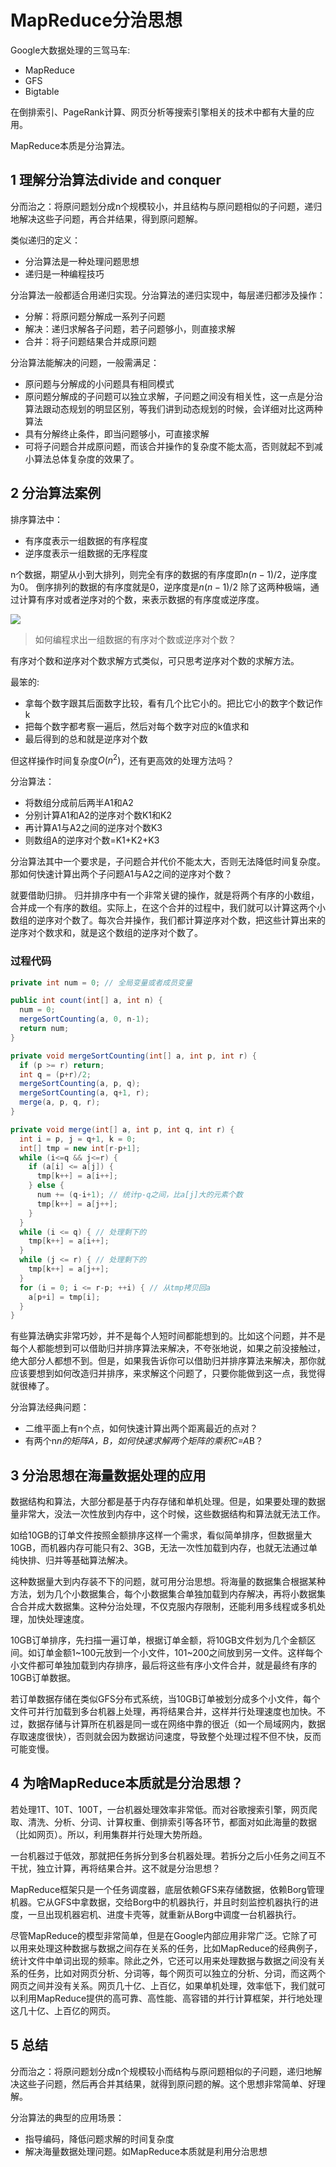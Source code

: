 # MapReduce分治思想

Google大数据处理的三驾马车:

- MapReduce
- GFS
- Bigtable

在倒排索引、PageRank计算、网页分析等搜索引擎相关的技术中都有大量的应用。

MapReduce本质是分治算法。

## 1 理解分治算法divide and conquer

分而治之：将原问题划分成n个规模较小，并且结构与原问题相似的子问题，递归地解决这些子问题，再合并结果，得到原问题解。

类似递归的定义：

- 分治算法是一种处理问题思想
- 递归是一种编程技巧

分治算法一般都适合用递归实现。分治算法的递归实现中，每层递归都涉及操作：

- 分解：将原问题分解成一系列子问题
- 解决：递归求解各子问题，若子问题够小，则直接求解
- 合并：将子问题结果合并成原问题

分治算法能解决的问题，一般需满足：

- 原问题与分解成的小问题具有相同模式
- 原问题分解成的子问题可以独立求解，子问题之间没有相关性，这一点是分治算法跟动态规划的明显区别，等我们讲到动态规划的时候，会详细对比这两种算法
- 具有分解终止条件，即当问题够小，可直接求解
- 可将子问题合并成原问题，而该合并操作的复杂度不能太高，否则就起不到减小算法总体复杂度的效果了。

## 2 分治算法案例

排序算法中：

- 有序度表示一组数据的有序程度
- 逆序度表示一组数据的无序程度

n个数据，期望从小到大排列，则完全有序的数据的有序度即$n(n-1)/2$，逆序度为0。
倒序排列的数据的有序度就是0，逆序度是$n(n-1)/2$
除了这两种极端，通过计算有序对或者逆序对的个数，来表示数据的有序度或逆序度。

![](/Users/javaedge/Downloads/IDEAProjects/java-edge-master/assets/%E5%88%86%E6%B2%BB%E7%AE%97%E6%B3%95%E6%A1%88%E4%BE%8B.png)

> 如何编程求出一组数据的有序对个数或逆序对个数？

有序对个数和逆序对个数求解方式类似，可只思考逆序对个数的求解方法。

最笨的:

- 拿每个数字跟其后面数字比较，看有几个比它小的。把比它小的数字个数记作k
- 把每个数字都考察一遍后，然后对每个数字对应的k值求和
- 最后得到的总和就是逆序对个数

但这样操作时间复杂度$O(n^2)$，还有更高效的处理方法吗？

分治算法：

- 将数组分成前后两半A1和A2
- 分别计算A1和A2的逆序对个数K1和K2
- 再计算A1与A2之间的逆序对个数K3
- 则数组A的逆序对个数=K1+K2+K3

分治算法其中一个要求是，子问题合并代价不能太大，否则无法降低时间复杂度。那如何快速计算出两个子问题A1与A2之间的逆序对个数？

就要借助归排。
归并排序中有一个非常关键的操作，就是将两个有序的小数组，合并成一个有序的数组。实际上，在这个合并的过程中，我们就可以计算这两个小数组的逆序对个数了。每次合并操作，我们都计算逆序对个数，把这些计算出来的逆序对个数求和，就是这个数组的逆序对个数了。

### 过程代码

```java
private int num = 0; // 全局变量或者成员变量

public int count(int[] a, int n) {
  num = 0;
  mergeSortCounting(a, 0, n-1);
  return num;
}

private void mergeSortCounting(int[] a, int p, int r) {
  if (p >= r) return;
  int q = (p+r)/2;
  mergeSortCounting(a, p, q);
  mergeSortCounting(a, q+1, r);
  merge(a, p, q, r);
}

private void merge(int[] a, int p, int q, int r) {
  int i = p, j = q+1, k = 0;
  int[] tmp = new int[r-p+1];
  while (i<=q && j<=r) {
    if (a[i] <= a[j]) {
      tmp[k++] = a[i++];
    } else {
      num += (q-i+1); // 统计p-q之间，比a[j]大的元素个数
      tmp[k++] = a[j++];
    }
  }
  while (i <= q) { // 处理剩下的
    tmp[k++] = a[i++];
  }
  while (j <= r) { // 处理剩下的
    tmp[k++] = a[j++];
  }
  for (i = 0; i <= r-p; ++i) { // 从tmp拷贝回a
    a[p+i] = tmp[i];
  }
}
```

有些算法确实非常巧妙，并不是每个人短时间都能想到的。比如这个问题，并不是每个人都能想到可以借助归并排序算法来解决，不夸张地说，如果之前没接触过，绝大部分人都想不到。但是，如果我告诉你可以借助归并排序算法来解决，那你就应该要想到如何改造归并排序，来求解这个问题了，只要你能做到这一点，我觉得就很棒了。

分治算法经典问题：

- 二维平面上有n个点，如何快速计算出两个距离最近的点对？
- 有两个n*n的矩阵A，B，如何快速求解两个矩阵的乘积C=A*B？

## 3 分治思想在海量数据处理的应用

数据结构和算法，大部分都是基于内存存储和单机处理。但是，如果要处理的数据量非常大，没法一次性放到内存中，这个时候，这些数据结构和算法就无法工作。

如给10GB的订单文件按照金额排序这样一个需求，看似简单排序，但数据量大10GB，而机器内存可能只有2、3GB，无法一次性加载到内存，也就无法通过单纯快排、归并等基础算法解决。

这种数据量大到内存装不下的问题，就可用分治思想。将海量的数据集合根据某种方法，划为几个小数据集合，每个小数据集合单独加载到内存解决，再将小数据集合合并成大数据集。这种分治处理，不仅克服内存限制，还能利用多线程或多机处理，加快处理速度。

10GB订单排序，先扫描一遍订单，根据订单金额，将10GB文件划为几个金额区间。如订单金额1~100元放到一个小文件，101~200之间放到另一文件。这样每个小文件都可单独加载到内存排序，最后将这些有序小文件合并，就是最终有序的10GB订单数据。

若订单数据存储在类似GFS分布式系统，当10GB订单被划分成多个小文件，每个文件可并行加载到多台机器上处理，再将结果合并，这样并行处理速度也加快。不过，数据存储与计算所在机器是同一或在网络中靠的很近（如一个局域网内，数据存取速度很快），否则就会因为数据访问速度，导致整个处理过程不但不快，反而可能变慢。

## 4 为啥MapReduce本质就是分治思想？

若处理1T、10T、100T，一台机器处理效率非常低。而对谷歌搜索引擎，网页爬取、清洗、分析、分词、计算权重、倒排索引等各环节，都面对如此海量的数据（比如网页）。所以，利用集群并行处理大势所趋。

一台机器过于低效，那就把任务拆分到多台机器处理。若拆分之后小任务之间互不干扰，独立计算，再将结果合并。这不就是分治思想？

MapReduce框架只是一个任务调度器，底层依赖GFS来存储数据，依赖Borg管理机器。它从GFS中拿数据，交给Borg中的机器执行，并且时刻监控机器执行的进度，一旦出现机器宕机、进度卡壳等，就重新从Borg中调度一台机器执行。

尽管MapReduce的模型非常简单，但是在Google内部应用非常广泛。它除了可以用来处理这种数据与数据之间存在关系的任务，比如MapReduce的经典例子，统计文件中单词出现的频率。除此之外，它还可以用来处理数据与数据之间没有关系的任务，比如对网页分析、分词等，每个网页可以独立的分析、分词，而这两个网页之间并没有关系。网页几十亿、上百亿，如果单机处理，效率低下，我们就可以利用MapReduce提供的高可靠、高性能、高容错的并行计算框架，并行地处理这几十亿、上百亿的网页。

## 5 总结

分而治之：将原问题划分成n个规模较小而结构与原问题相似的子问题，递归地解决这些子问题，然后再合并其结果，就得到原问题的解。这个思想非常简单、好理解。

分治算法的典型的应用场景：

- 指导编码，降低问题求解的时间复杂度
- 解决海量数据处理问题。如MapReduce本质就是利用分治思想